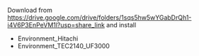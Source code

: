 Download from https://drive.google.com/drive/folders/1sqs5hw5wYGabDrQh1-i4V6P3EnPeVM1l?usp=share_link and install 
+ Environment_Hitachi
+ Environment_TEC2140_UF3000